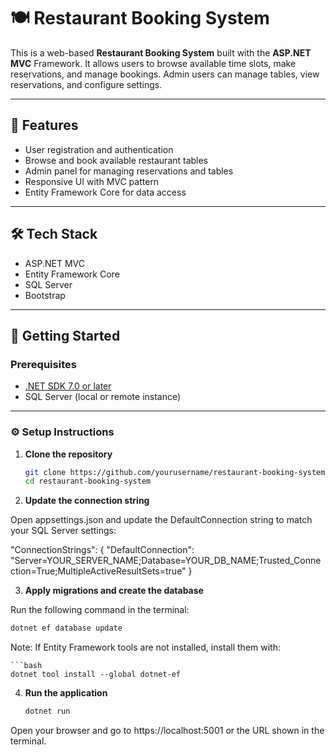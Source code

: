 # 🍽️ Restaurant Booking System

This is a web-based **Restaurant Booking System** built with the **ASP.NET MVC** Framework. It allows users to browse available time slots, make reservations, and manage bookings. Admin users can manage tables, view reservations, and configure settings.

---

## 📌 Features

- User registration and authentication
- Browse and book available restaurant tables
- Admin panel for managing reservations and tables
- Responsive UI with MVC pattern
- Entity Framework Core for data access

---

## 🛠️ Tech Stack

- ASP.NET MVC
- Entity Framework Core
- SQL Server
- Bootstrap

---

## 🚀 Getting Started

### Prerequisites

- [.NET SDK 7.0 or later](https://dotnet.microsoft.com/)
- SQL Server (local or remote instance)

---

### ⚙️ Setup Instructions

1. **Clone the repository**

   ```bash
   git clone https://github.com/yourusername/restaurant-booking-system.git
   cd restaurant-booking-system

2. **Update the connection string**

Open appsettings.json and update the DefaultConnection string to match your SQL Server settings:

"ConnectionStrings": {
  "DefaultConnection": "Server=YOUR_SERVER_NAME;Database=YOUR_DB_NAME;Trusted_Connection=True;MultipleActiveResultSets=true"
}

3. **Apply migrations and create the database**

Run the following command in the terminal:

   ```bash
   dotnet ef database update
   ```  
Note: If Entity Framework tools are not installed, install them with:

    ```bash
    dotnet tool install --global dotnet-ef

4. **Run the application**

    ```bash
    dotnet run
    
Open your browser and go to https://localhost:5001 or the URL shown in the terminal.
